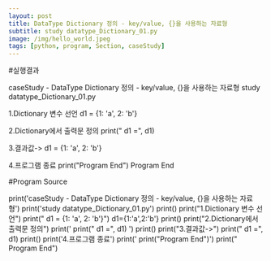 ```yaml
---
layout: post
title: DataType Dictionary 정의 - key/value, {}을 사용하는 자료형
subtitle: study datatype_Dictionary_01.py
image: /img/hello_world.jpeg
tags: [python, program, Section, caseStudy]
---
```


#실행결과


caseStudy - DataType Dictionary 정의 - key/value, {}을 사용하는 자료형
study datatype_Dictionary_01.py

1.Dictionary 변수 선언
  d1 = {1: 'a', 2: 'b'}

2.Dictionary에서 출력문 정의
  print("  d1 =", d1)

3.결과값->
  d1 = {1: 'a', 2: 'b'}

4.프로그램 종료
  print("Program End")
  Program End

#Program Source

print('caseStudy - DataType Dictionary 정의 - key/value, {}을 사용하는 자료형')
print('study datatype_Dictionary_01.py')
print()
print("1.Dictionary 변수 선언")
print("  d1 = {1: 'a', 2: 'b'}")
d1={1:'a',2:'b'}
print()
print("2.Dictionary에서 출력문 정의")
print('  print("  d1 =", d1) ')
print()
print("3.결과값->")
print("  d1 =", d1)
print()
print('4.프로그램 종료')
print('  print("Program End")')
print("  Program End")
